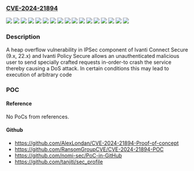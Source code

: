 ### [CVE-2024-21894](https://cve.mitre.org/cgi-bin/cvename.cgi?name=CVE-2024-21894)
![](https://img.shields.io/static/v1?label=Product&message=Connect%20Secure&color=blue)
![](https://img.shields.io/static/v1?label=Product&message=Policy%20Secure&color=blue)
![](https://img.shields.io/static/v1?label=Version&message=22.1R6.2%20&color=brightgreen)
![](https://img.shields.io/static/v1?label=Version&message=22.2R4.2%20&color=brightgreen)
![](https://img.shields.io/static/v1?label=Version&message=22.3R1.2%20&color=brightgreen)
![](https://img.shields.io/static/v1?label=Version&message=22.4R1.2%20&color=brightgreen)
![](https://img.shields.io/static/v1?label=Version&message=22.4R2.4%20&color=brightgreen)
![](https://img.shields.io/static/v1?label=Version&message=22.5R1.3%20&color=brightgreen)
![](https://img.shields.io/static/v1?label=Version&message=22.5R2.4%20&color=brightgreen)
![](https://img.shields.io/static/v1?label=Version&message=22.6R1.2%20&color=brightgreen)
![](https://img.shields.io/static/v1?label=Version&message=22.6R2.3%20&color=brightgreen)
![](https://img.shields.io/static/v1?label=Version&message=9.1R14.6%20&color=brightgreen)
![](https://img.shields.io/static/v1?label=Version&message=9.1R15.4%20&color=brightgreen)
![](https://img.shields.io/static/v1?label=Version&message=9.1R16.4%20&color=brightgreen)
![](https://img.shields.io/static/v1?label=Version&message=9.1R17.4%20&color=brightgreen)
![](https://img.shields.io/static/v1?label=Version&message=9.1R18.5%20&color=brightgreen)
![](https://img.shields.io/static/v1?label=Vulnerability&message=n%2Fa&color=blue)

### Description

A heap overflow vulnerability in IPSec component of Ivanti Connect Secure (9.x, 22.x) and Ivanti Policy Secure allows an unauthenticated malicious user to send specially crafted requests in-order-to crash the service thereby causing a DoS attack. In certain conditions this may lead to execution of arbitrary code 

### POC

#### Reference
No PoCs from references.

#### Github
- https://github.com/AlexLondan/CVE-2024-21894-Proof-of-concept
- https://github.com/RansomGroupCVE/CVE-2024-21894-POC
- https://github.com/nomi-sec/PoC-in-GitHub
- https://github.com/tanjiti/sec_profile

